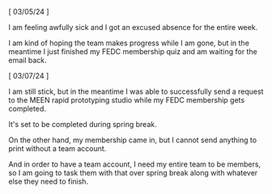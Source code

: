 \[ 03/05/24 \]

I am feeling awfully sick and I got an excused absence for the entire week.

I am kind of hoping the team makes progress while I am gone, but in the meantime I just finished my FEDC membership quiz and am waiting for the email back.

\[ 03/07/24 \]

I am still stick, but in the meantime I was able to successfully send a request to the MEEN rapid prototyping studio while my FEDC membership gets completed. 

It's set to be completed during spring break. 

On the other hand, my membership came in, but I cannot send anything to print without a team account. 

And in order to have a team account, I need my entire team to be members, so I am going to task them with that over spring break along with whatever else they need to finish.